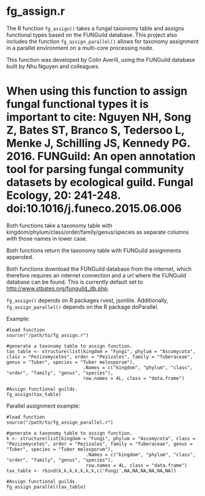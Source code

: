 # fg_assign.r
The R function `fg_assign()` takes a fungal taxonomy table and assigns functional types based on the FUNGuild database. This project also includes the function `fg_assign_parallel()` allows for taxonomy assignment in a parallel environment on a multi-core processing node.

This function was developed by Colin Averill, using the FUNGuild database built by Nhu Nguyen and colleagues.

# When using this function to assign fungal functional types it is important to cite: Nguyen NH, Song Z, Bates ST, Branco S, Tedersoo L, Menke J, Schilling JS, Kennedy PG. 2016. FUNGuild: An open annotation tool for parsing fungal community datasets by ecological guild. Fungal Ecology, 20: 241-248. doi:10.1016/j.funeco.2015.06.006

Both functions take a taxonomy table with kingdom/phylum/class/order/family/genus/species as separate columns with those names in lower case.

Both functions return the taxonomy table with FUNGuild assignments appended.

Both functions download the FUNGuild database from the internet, which therefore requires an internet connection and a url where the FUNGuild database can be found. This is currently default set to http://www.stbates.org/funguild_db.php.

`fg_assign()` depends on R packages rvest, jsonlite. Additionally, `fg_assign_parallel()` depends on the R package doParallel.

Example:
````
#load function
source("/path/to/fg_assign.r")

#generate a taxonomy table to assign function.
tax_table <- structure(list(kingdom = "Fungi", phylum = "Ascomycota", class = "Pezizomycetes", order = "Pezizales", family = "Tuberaceae", genus = "Tuber", species = "Tuber melosporum"), 
                            .Names = c("kingdom", "phylum", "class", "order", "family", "genus", "species"), 
                            row.names = 4L, class = "data.frame")

#Assign functional guilds.
fg_assign(tax_table)
````

Parallel assignment example:
````
#load function
source("/path/to/fg_assign_parallel.r")

#generate a taxonomy table to assign function.
k <- structure(list(kingdom = "Fungi", phylum = "Ascomycota", class = "Pezizomycetes", order = "Pezizales", family = "Tuberaceae", genus = "Tuber", species = "Tuber melosporum"), 
                             .Names = c("kingdom", "phylum", "class", "order", "family", "genus", "species"), 
                             row.names = 4L, class = "data.frame")
tax_table <- rbind(k,k,k,k,k,k,k,c('Fungi',NA,NA,NA,NA,NA,NA))

#Assign functional guilds.
fg_assign_parallel(tax_table)
````